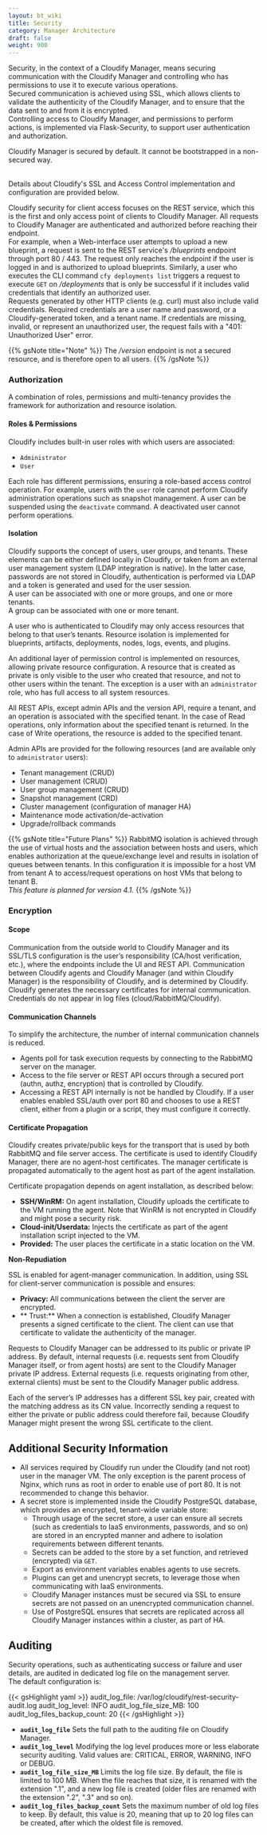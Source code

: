 ```yaml
---
layout: bt_wiki
title: Security
category: Manager Architecture
draft: false
weight: 900
---
```



Security, in the context of a Cloudify Manager, means securing communication with the Cloudify Manager and controlling who
has permissions to use it to execute various operations.
<br>Secured communication is achieved using SSL, which allows clients to validate the authenticity of the Cloudify Manager,
and to ensure that the data sent to and from it is encrypted.<br>
Controlling access to Cloudify Manager, and permissions to perform actions, is implemented via Flask-Security, to support user authentication and authorization.

Cloudify Manager is secured by default. It cannot be bootstrapped in a non-secured way.

<br>Details about Cloudify's SSL and Access Control implementation and configuration are provided below.

Cloudify security for client access focuses on the REST service, which this is the first and only access point of clients to 
Cloudify Manager. All requests to Cloudify Manager are authenticated and authorized before reaching their endpoint.
<br>
For example, when a Web-interface user attempts to upload a new blueprint, a request is sent to the REST service's
*/blueprints* endpoint through port 80 / 443. The request only reaches the endpoint if the user is logged in and is authorized to upload
blueprints. Similarly, a user who executes the CLI command `cfy deployments list` triggers a request to execute `GET` on
*/deployments* that is only be successful if it includes valid credentials that identify an authorized
user.
<br>Requests generated by other HTTP clients (e.g. curl) must also include valid credentials. Required credentials are a user name and password, or a Cloudify-generated token, and a tenant name. If credentials are missing, invalid, or represent an unauthorized user, the request fails with a "401: Unauthorized User"
error.

{{% gsNote title="Note" %}}
The */version* endpoint is not a secured resource, and is therefore open to all users.
{{% /gsNote %}}

### Authorization
A combination of roles, permissions and multi-tenancy provides the framework for authorization and resource isolation.

#### Roles & Permissions

Cloudify includes built-in user roles with which users are associated:


* `Administrator`
* `User`

Each role has different permissions, ensuring a role-based access control operation. For example, users with the `user` role cannot perform Cloudify administration operations such as snapshot management. A user can be suspended using the `deactivate` command. A deactivated user cannot perform operations. 

#### Isolation
Cloudify supports the concept of users, user groups, and tenants. These elements can be either defined locally in Cloudify, or taken from an external user management system (LDAP integration is native). In the latter case, passwords are not stored in Cloudify, authentication is performed via LDAP and a token is generated and used for the user session.<br>
A user can be associated with one or more groups, and one or more tenants.<br>
A group can be associated with one or more tenant.

A user who is authenticated to Cloudify may only access resources that belong to that user’s tenants. Resource isolation is implemented for blueprints, artifacts, deployments, nodes, logs, events, and plugins.

An additional layer of permission control is implemented on resources, allowing private resource configuration. A resource that is created as private is only visible to the user who created that resource, and not to other users within the tenant. The exception is a user with an `administrator` role, who has full access to all system resources.

All REST APIs, except admin APIs and the version API, require a tenant, and an operation is associated with the specified tenant. In the case of Read operations, only information about the specified tenant is returned. In the case of Write operations, the resource is added to the specified tenant.

Admin APIs are provided for the following resources (and are available only to `administrator` users):

* Tenant management (CRUD)
* User management (CRUD)
* User group management (CRUD)
* Snapshot management (CRD)
* Cluster management (configuration of manager HA)
* Maintenance mode activation/de-activation
* Upgrade/rollback commands 

{{% gsNote title="Future Plans" %}}
RabbitMQ isolation is achieved through the use of virtual hosts and the association between hosts and users, which enables authorization at the queue/exchange level and results in isolation of queues between tenants. In this configuration it is impossible for a host VM from tenant A to access/request operations on host VMs that belong to tenant B.<br> 
*This feature is planned for version 4.1.*
{{% /gsNote %}}

### Encryption
#### Scope
Communication from the outside world to Cloudify Manager and its SSL/TLS configuration is the user’s responsibility (CA/host verification, etc.), where the endpoints include the UI and REST API.
Communication between Cloudify agents and Cloudify Manager (and within Cloudify Manager) is the responsibility of Cloudify, and is determined by Cloudify. Cloudify generates the necessary certificates for internal communication.
Credentials do not appear in log files (cloud/RabbitMQ/Cloudify).

#### Communication Channels
To simplify the architecture, the number of internal communication channels is reduced.

* Agents poll for task execution requests by connecting to the RabbitMQ server on the manager. 
* Access to the file server or REST API occurs through a secured port (authn, authz, encryption) that is controlled by Cloudify.
* Accessing a REST API internally is not be handled by Cloudify. If a user enables enabled SSL/auth over port 80 and chooses to use a REST client, either from a plugin or a script, they must configure it correctly.

#### Certificate Propagation
Cloudify creates private/public keys for the transport that is used by both RabbitMQ and file server access. The certificate is used to identify Cloudify Manager, there are no agent-host certificates. The manager certificate is propagated automatically to the agent host as part of the agent installation.<br>

Certificate propagation depends on agent installation, as described below:


* **SSH/WinRM:** On agent installation, Cloudify uploads the certificate to the VM running the agent. Note that WinRM is not encrypted in Cloudify and might pose a security risk.
* **Cloud-init/Userdata:** Injects the certificate as part of the agent installation script injected to the VM.
* **Provided:** The user places the certificate in a static location on the VM.




**Non-Repudiation**

SSL is enabled for agent-manager communication. In addition, using SSL for client-server communication is possible and ensures: <br>
* **Privacy:** All communications between the client the server are encrypted.
* ** Trust:** When a connection is established, Cloudify Manager presents a signed certificate to the client. The client can use that certificate to validate the authenticity of the manager. 

Requests to Cloudify Manager can be addressed to its public or private IP address.
By default, internal requests (i.e. requests sent from Cloudify Manager itself, or from agent hosts) are sent to the Cloudify Manager private IP address. External requests (i.e. requests originating from other, external clients) must be sent to the Cloudify Manager public address.

Each of the server’s IP addresses has a different SSL key pair, created with the matching address as its CN value. Incorrectly sending a request to either the private or public address could therefore fail, because Cloudify Manager might present the wrong SSL certificate to the client.

## Additional Security Information

* All services required by Cloudify run under the Cloudify (and not root) user in the manager VM. The only exception is the parent process of Nginx, which runs as root in order to enable use of port 80. It is not recommended to change this behavior.<br>
* A secret store is implemented inside the Cloudify PostgreSQL database, which provides an encrypted, tenant-wide variable store:  
  * Through usage of the secret store, a user can ensure all secrets (such as credentials to IaaS environments, passwords, and so on) are stored in an encrypted manner and adhere to isolation requirements between different tenants.<br>
  * Secrets can be added to the store by a set function, and retrieved (encrypted) via `GET`.<br>
  * Export as environment variables enables agents to use secrets.<br>
  * Plugins can get and unencrypt secrets, to leverage those when communicating with IaaS environments.<br>
  * Cloudify Manager instances must be secured via SSL to ensure secrets are not passed on an unencrypted communication channel.<br>
  * Use of PostgreSQL ensures that secrets are replicated across all Cloudify Manager instances within a cluster, as part of HA.


## Auditing
Security operations, such as authenticating success or failure and user details, are audited in dedicated log file on the management server.<br>
The default configuration is:

{{< gsHighlight  yaml  >}}
audit_log_file: /var/log/cloudify/rest-security-audit.log
audit_log_level: INFO
audit_log_file_size_MB: 100
audit_log_files_backup_count: 20
{{< /gsHighlight >}}

* **`audit_log_file`** Sets the full path to the auditing file on Cloudify Manager.<br>
* **`audit_log_level`** Modifying the log level produces more or less elaborate security auditing. Valid values are:
CRITICAL, ERROR, WARNING, INFO or DEBUG.<br>
* **`audit_log_file_size_MB`** Limits the log file size. By default, the file is limited to 100 MB. When the file reaches
that size, it is renamed with the extension ".1", and a new log file is created (older files are renamed
with the extension ".2", ".3" and so on).<br>
* **`audit_log_files_backup_count`** Sets the maximum number of old log files to keep. By default, this value is 20, meaning that up to 20 log files can be created, after which the oldest file is removed.